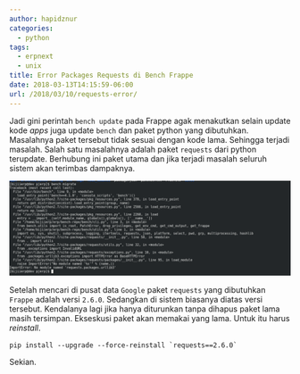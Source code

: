 ```yaml
---
author: hapidznur
categories:
  - python
tags:
  - erpnext
  - unix
title: Error Packages Requests di Bench Frappe
date: 2018-03-13T14:15:59-06:00
url: /2018/03/10/requests-error/
---
```



Jadi gini perintah `bench update` pada Frappe agak menakutkan selain update kode <em>apps</em> juga update `bench` dan paket python yang dibutuhkan. Masalahnya paket tersebut tidak sesuai dengan kode lama. Sehingga terjadi masalah. Salah satu masalahnya adalah paket `requests` dari python terupdate. Berhubung ini paket utama dan jika terjadi masalah seluruh sistem akan terimbas dampaknya. 

<img src="/assets/img/erro_erpnext.png">

Setelah mencari di pusat data `Google` paket `requests` yang dibutuhkan `Frappe` adalah versi `2.6.0`. Sedangkan di sistem biasanya diatas versi tersebut. Kendalanya lagi jika hanya diturunkan tanpa dihapus paket lama masih tersimpan. Ekseskusi paket akan memakai yang lama. Untuk itu harus <em>reinstall</em>. 


```
pip install --upgrade --force-reinstall `requests==2.6.0`
```

Sekian. 
